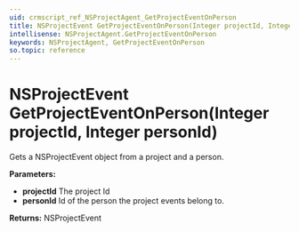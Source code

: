 ```yaml
---
uid: crmscript_ref_NSProjectAgent_GetProjectEventOnPerson
title: NSProjectEvent GetProjectEventOnPerson(Integer projectId, Integer personId)
intellisense: NSProjectAgent.GetProjectEventOnPerson
keywords: NSProjectAgent, GetProjectEventOnPerson
so.topic: reference
---
```


# NSProjectEvent GetProjectEventOnPerson(Integer projectId, Integer personId)

Gets a NSProjectEvent object from a project and a person.

**Parameters:**
 - **projectId** The project Id
 - **personId** Id of the person the project events belong to.

**Returns:** NSProjectEvent
